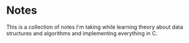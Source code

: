 # Notes
This is a collection of notes I'm taking while learning
theory about data structures and algorithms and implementing
everything in C.
